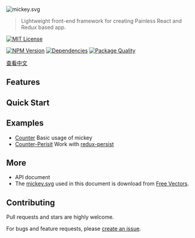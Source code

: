 ![mickey.svg](https://cdn.rawgit.com/mickey/mickey/master/mickey.svg)

> Lightweight front-end framework for creating Painless React and Redux based app.

[![MIT License](https://img.shields.io/badge/license-MIT_License-green.svg?style=flat-square)](https://github.com/mickey/mickey/blob/master/LICENSE)

[![NPM Version](https://img.shields.io/npm/v/mickey.svg?style=flat-square)](https://www.npmjs.com/package/mickey)
[![Dependencies](https://david-dm.org/mickey/mickey/status.svg)](https://david-dm.org/mickey/mickey)
[![Package Quality](http://npm.packagequality.com/shield/mickey.svg)](http://packagequality.com/#?package=mickey)

[查看中文](./docs/zh-CN/README.md)

## Features

## Quick Start

## Examples

- [Counter](./examples/counter) Basic usage of mickey
- [Counter-Perisit](./examples/counter-persist) Work with [redux-persist](https://github.com/rt2zz/redux-persist)

## More

- API document
- The [mickey.svg](./mickey.svg) used in this document is download from [Free Vectors](http://all-free-download.com/free-vector/download/disney-disney-vector_288586.html).

## Contributing

Pull requests and stars are highly welcome.

For bugs and feature requests, please [create an issue](https://github.com/mickey/mickey/issues/new).
